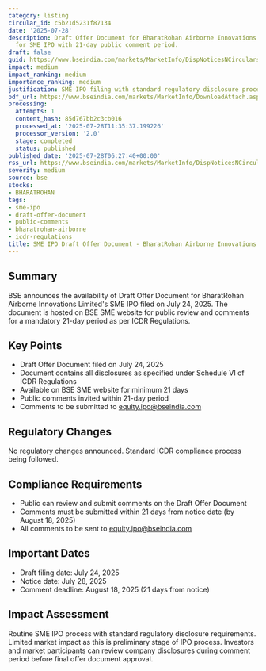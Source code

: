```yaml
---
category: listing
circular_id: c5b21d5231f87134
date: '2025-07-28'
description: Draft Offer Document for BharatRohan Airborne Innovations Limited filed
  for SME IPO with 21-day public comment period.
draft: false
guid: https://www.bseindia.com/markets/MarketInfo/DispNoticesNCirculars.aspx?Noticeid={BAE22B50-C0AB-494B-B217-E8D9321E08B6}&noticeno=20250728-2&dt=07/28/2025&icount=2&totcount=26&flag=0
impact: medium
impact_ranking: medium
importance_ranking: medium
justification: SME IPO filing with standard regulatory disclosure process
pdf_url: https://www.bseindia.com/markets/MarketInfo/DownloadAttach.aspx?id=20250728-2&attachedId=
processing:
  attempts: 1
  content_hash: 85d767bb2c3cb016
  processed_at: '2025-07-28T11:35:37.199226'
  processor_version: '2.0'
  stage: completed
  status: published
published_date: '2025-07-28T06:27:40+00:00'
rss_url: https://www.bseindia.com/markets/MarketInfo/DispNoticesNCirculars.aspx?Noticeid={BAE22B50-C0AB-494B-B217-E8D9321E08B6}&noticeno=20250728-2&dt=07/28/2025&icount=2&totcount=26&flag=0
severity: medium
source: bse
stocks:
- BHARATROHAN
tags:
- sme-ipo
- draft-offer-document
- public-comments
- bharatrohan-airborne
- icdr-regulations
title: SME IPO Draft Offer Document - BharatRohan Airborne Innovations Limited
---
```


## Summary

BSE announces the availability of Draft Offer Document for BharatRohan Airborne Innovations Limited's SME IPO filed on July 24, 2025. The document is hosted on BSE SME website for public review and comments for a mandatory 21-day period as per ICDR Regulations.

## Key Points

- Draft Offer Document filed on July 24, 2025
- Document contains all disclosures as specified under Schedule VI of ICDR Regulations
- Available on BSE SME website for minimum 21 days
- Public comments invited within 21-day period
- Comments to be submitted to equity.ipo@bseindia.com

## Regulatory Changes

No regulatory changes announced. Standard ICDR compliance process being followed.

## Compliance Requirements

- Public can review and submit comments on the Draft Offer Document
- Comments must be submitted within 21 days from notice date (by August 18, 2025)
- All comments to be sent to equity.ipo@bseindia.com

## Important Dates

- Draft filing date: July 24, 2025
- Notice date: July 28, 2025
- Comment deadline: August 18, 2025 (21 days from notice)

## Impact Assessment

Routine SME IPO process with standard regulatory disclosure requirements. Limited market impact as this is preliminary stage of IPO process. Investors and market participants can review company disclosures during comment period before final offer document approval.